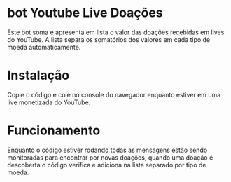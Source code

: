 # bot Youtube Live Doações
Este bot soma e apresenta em lista o valor das doações recebidas em lives do YouTube. A lista separa os somatórios dos valores em cada tipo de moeda automaticamente.

# Instalação
Copie o código e cole no console do navegador enquanto estiver em uma live monetizada do YouTube.

# Funcionamento
Enquanto o código estiver rodando todas as mensagens estão sendo monitoradas para encontrar por novas doações, quando uma doação é descoberta o código verifica e adiciona na lista separado por tipo de moeda.
